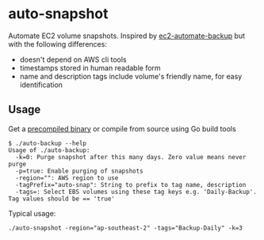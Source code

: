 # auto-snapshot

Automate EC2 volume snapshots. Inspired by [ec2-automate-backup](https://github.com/colinbjohnson/aws-missing-tools/tree/master/ec2-automate-backup) but with the following differences:

- doesn't depend on AWS cli tools
- timestamps stored in human readable form
- name and description tags include volume's friendly name, for easy identification

## Usage

Get a [precompiled binary](https://github.com/porjo/auto-snapshot/releases) or compile from source using Go build tools

```
$ ./auto-backup --help
Usage of ./auto-backup:
  -k=0: Purge snapshot after this many days. Zero value means never purge
  -p=true: Enable purging of snapshots
  -region="": AWS region to use
  -tagPrefix="auto-snap": String to prefix to tag name, description
  -tags=: Select EBS volumes using these tag keys e.g. 'Daily-Backup'. Tag values should be == 'true'
```

Typical usage:

```
./auto-snapshot -region="ap-southeast-2" -tags="Backup-Daily" -k=3
```
